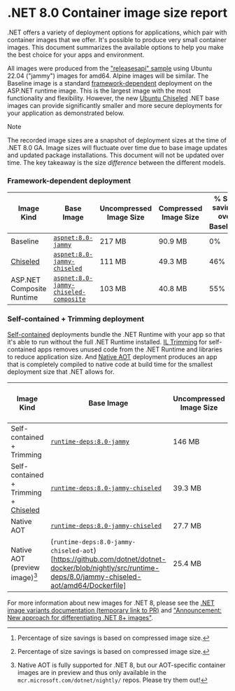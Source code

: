 # .NET 8.0 Container image size report

.NET offers a variety of deployment options for applications, which pair with container images that we offer. It's possible to produce very small container images. This document summarizes the available options to help you make the best choice for your apps and environment.

All images were produced from the ["releasesapi" sample](https://github.com/dotnet/dotnet-docker/tree/main/samples/releasesapi) using Ubuntu 22.04 ("jammy") images for amd64.
Alpine images will be similar.
The Baseline image is a standard [framework-dependent](https://learn.microsoft.com/en-us/dotnet/core/deploying/#publish-framework-dependent) deployment on the ASP.NET runtime image.
This is the largest image with the most functionality and flexibility.
However, the new [Ubuntu Chiseled](https://github.com/dotnet/dotnet-docker/blob/main/documentation/ubuntu-chiseled.md) .NET base images can provide significantly smaller and more secure deployments for your application as demonstrated below.

> [!NOTE]
> The recorded image sizes are a snapshot of deployment sizes at the time of .NET 8.0 GA.
> Image sizes will fluctuate over time due to base image updates and updated package installations.
> This document will not be updated over time. The key takeaway is the size *difference* between the different models.

### Framework-dependent deployment

| Image Kind | Base Image | Uncompressed Image Size | Compressed Image Size | % Size savings over Baseline[^1] |
| --- | --- |--- | --- | --- |
| Baseline | [`aspnet:8.0-jammy`](https://github.com/dotnet/dotnet-docker/blob/main/src/aspnet/8.0/jammy/amd64/Dockerfile)| 217 MB | 90.9 MB | 0% |
| [Chiseled](https://github.com/dotnet/dotnet-docker/blob/main/documentation/ubuntu-chiseled.md) | [`aspnet:8.0-jammy-chiseled`](https://github.com/dotnet/dotnet-docker/blob/main/src/aspnet/8.0/jammy-chiseled/amd64/Dockerfile)| 111 MB | 49.3 MB | 46% |
| ASP.NET Composite Runtime | [`aspnet:8.0-jammy-chiseled-composite`](https://github.com/dotnet/dotnet-docker/blob/main/src/aspnet/8.0/jammy-chiseled-composite/amd64/Dockerfile)| 103 MB | 40.8 MB | 55% |

### Self-contained + Trimming deployment

[Self-contained](https://learn.microsoft.com/en-us/dotnet/core/deploying/#publish-self-contained) deployments bundle the .NET Runtime with your app so that it's able to run without the full .NET Runtime installed.
[IL Trimming](https://learn.microsoft.com/en-us/dotnet/core/deploying/trimming/trim-self-contained) for self-contained apps removes unused code from the .NET Runtime and libraries to reduce application size.
And [Native AOT](https://learn.microsoft.com/en-us/dotnet/core/deploying/native-aot/) deployment produces an app that is completely compiled to native code at build time for the smallest deployment size that .NET allows for.

| Image Kind | Base Image | Uncompressed Image Size | Compressed Image Size | % Size savings over Baseline[^1] |
| --- | --- |--- | --- | --- |
| Self-contained + Trimming | [`runtime-deps:8.0-jammy`](https://github.com/dotnet/dotnet-docker/blob/main/src/runtime-deps/8.0/jammy/amd64/Dockerfile) | 146 MB | 57.9 MB | 36% |
| Self-contained + Trimming + [Chiseled](https://github.com/dotnet/dotnet-docker/blob/main/documentation/ubuntu-chiseled.md) | [`runtime-deps:8.0-jammy-chiseled`](https://github.com/dotnet/dotnet-docker/blob/main/src/runtime-deps/8.0/jammy-chiseled/amd64/Dockerfile)| 39.3 MB | 16.4 MB | 82% |
| Native AOT | [`runtime-deps:8.0-jammy-chiseled`](https://github.com/dotnet/dotnet-docker/blob/main/src/runtime-deps/8.0/jammy-chiseled/amd64/Dockerfile)| 27.7 MB | 12.4 MB | 86% |
| Native AOT (preview image)[^2] | (`runtime-deps:8.0-jammy-chiseled-aot`)[https://github.com/dotnet/dotnet-docker/blob/nightly/src/runtime-deps/8.0/jammy-chiseled-aot/amd64/Dockerfile] | 25.4 MB | 11.6 MB | 87% |

For more information about new images for .NET 8, please see the [.NET image variants documentation (temporary link to PR)](https://github.com/dotnet/dotnet-docker/pull/4979) and ["Announcement: New approach for differentiating .NET 8+ images"](https://github.com/dotnet/dotnet-docker/discussions/4821).

[^1]: Percentage of size savings is based on compressed image size.

[^2]: Native AOT is fully supported for .NET 8, but our AOT-specific container images are in preview and thus only available in the `mcr.microsoft.com/dotnet/nightly/` repos. Please try them out!
